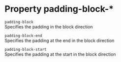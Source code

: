 # Property padding-block-*

`padding-block`  
Specifies the padding in the block direction

`padding-block-end`  
Specifies the padding at the end in the block direction

`padding-block-start`  
Specifies the padding at the start in the block direction
